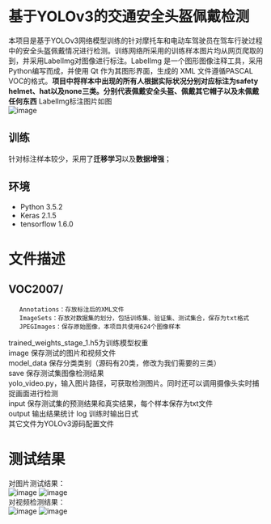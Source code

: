 # 基于YOLOv3的交通安全头盔佩戴检测
本项目是基于YOLOv3网络模型训练的针对摩托车和电动车驾驶员在驾车行驶过程中的安全头盔佩戴情况进行检测。训练网络所采用的训练样本图片均从网页爬取的到，并采用LabelImg对图像进行标注。LabelImg 是一个图形图像注释工具，采用Python编写而成，并使用 Qt 作为其图形界面，生成的 XML 文件遵循PASCAL VOC的格式。**项目中将样本中出现的所有人根据实际状况分别对应标注为safety helmet、hat以及none三类。分别代表佩戴安全头盔、佩戴其它帽子以及未佩戴任何东西** 
LabelImg标注图片如图  
![image](https://user-images.githubusercontent.com/54239200/120293615-02d31d00-c2f8-11eb-8072-2fe05619a108.png)  
## 训练  
针对标注样本较少，采用了**迁移学习**以及**数据增强**；
## 环境  
- Python 3.5.2
- Keras 2.1.5
- tensorflow 1.6.0
# 文件描述
## VOC2007/     
       Annotations：存放标注后的XML文件  
       ImageSets：存放对数据集的划分，包括训练集、验证集、测试集合，保存为txt格式  
       JPEGImages：保存原始图像，本项目共使用624个图像样本  
 trained_weights_stage_1.h5为训练模型权重  
 image   保存测试的图片和视频文件  
 model_data 保存分类类别（源码有20类，修改为我们需要的三类）  
 save  保存测试集图像检测结果  
 yolo_video.py，输入图片路径，可获取检测图片。同时还可以调用摄像头实时捕捉画面进行检测  
 input 保存测试集的预测结果和真实结果，每个样本保存为txt文件  
 output 输出结果统计
 log  训练时输出日式  
 其它文件为YOLOv3源码配置文件  

# 测试结果
对图片测试结果：  
![image](https://user-images.githubusercontent.com/54239200/120299427-922eff00-c2fd-11eb-9738-23ca1541fc36.png)
![image](https://user-images.githubusercontent.com/54239200/120299539-aa9f1980-c2fd-11eb-9e70-a11acf645818.png)  
对视频检测结果：  
![image](https://user-images.githubusercontent.com/54239200/120299578-b559ae80-c2fd-11eb-9465-aea3251d21ca.png)
![image](https://user-images.githubusercontent.com/54239200/120299588-b7237200-c2fd-11eb-8c54-a002624e5079.png)
